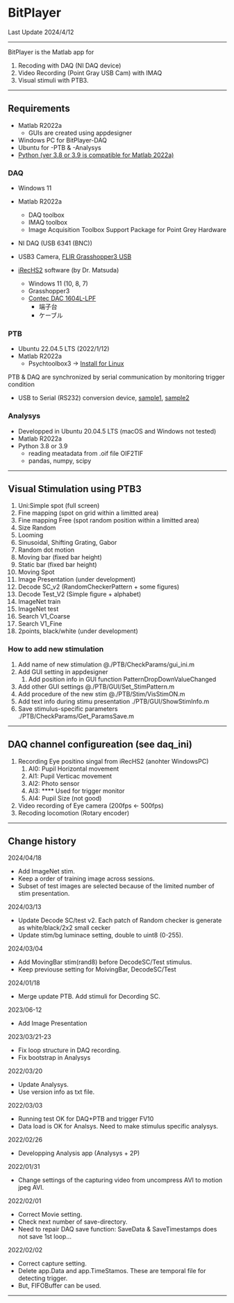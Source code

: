 # BitPlayer

Last Update 2024/4/12

***
BitPlayer is the Matlab app for
1. Recoding with DAQ (NI DAQ device) 
1. Video Recording (Point Gray USB Cam) with IMAQ
1. Visual stimuli with PTB3.
---

## Requirements
- Matlab R2022a
    - GUIs are created using appdesigner
- Windows PC for BitPlayer-DAQ
- Ubuntu for -PTB & -Analysys
- [Python (ver 3.8 or 3.9 is compatible for Matlab 2022a)](https://jp.mathworks.com/support/requirements/python-compatibility.html)

### DAQ
- Windows 11
- Matlab R2022a
    - DAQ toolbox
    - IMAQ toolbox
    - Image Acquisition Toolbox Support Package for Point Grey Hardware
- NI DAQ (USB 6341 (BNC))
- USB3 Camera, [FLIR Grasshopper3 USB](https://www.flir.jp/products/grasshopper3-usb3/?model=GS3-U3-23S6M-C&vertical=machine+vision&segment=iis)

- [iRecHS2](https://staff.aist.go.jp/k.matsuda/iRecHS2/index_j.html) software (by Dr. Matsuda)
    - Windows 11 (10, 8, 7)
    - Grasshopper3
    - [Contec DAC 1604L-LPF](https://www.contec.com/jp/products-services/daq-control/pc-helper/pcie-card/ao-1604l-lpe/specification/)
        - 端子台
        - ケーブル

### PTB
- Ubuntu 22.04.5 LTS (2022/1/12)
- Matlab R2022a
    - Psychtoolbox3 -> [Install for Linux](http://psychtoolbox.org/download#Linux)

PTB & DAQ are synchronized by serial communication by monitoring trigger condition
- USB to Serial (RS232) conversion device, [sample1](https://www.amazon.co.jp/gp/product/B00QUZY4UG/ref=ppx_yo_dt_b_asin_title_o02_s00?ie=UTF8&psc=1), [sample2](https://www.amazon.co.jp/dp/B07BBPX8B8/ref=redir_mobile_desktop?_encoding=UTF8&aaxitk=b4562da571740fa03e0eaec0f085e3e6&content-id=amzn1.sym.74628ee6-91f7-498f-9ee3-48ebe7802b64%3Aamzn1.sym.74628ee6-91f7-498f-9ee3-48ebe7802b64&hsa_cr_id=1826034210703&pd_rd_plhdr=t&pd_rd_r=21858199-a496-4344-984a-a2421f3c8821&pd_rd_w=iBz1R&pd_rd_wg=KwAnd&qid=1673485061&ref_=sbx_be_s_sparkle_mcd_asin_1_img&sr=1-2-ac08f2b1-eb5b-4f1a-aa64-9e8f448c33ed)

### Analysys
- Developped in Ubuntu 20.04.5 LTS (macOS and Windows not tested)
- Matlab R2022a
- Python 3.8 or 3.9
    - reading meatadata from .oif file OIF2TIF
    - pandas, numpy, scipy
___
## Visual Stimulation using PTB3
1. Uni:Simple spot (full screen)
1. Fine mapping (spot on grid within a limitted area)
1. Fine mapping Free (spot random position within a limitted area)
1. Size Random 
1. Looming
1. Sinusoidal, Shifting Grating, Gabor
1. Random dot motion
1. Moving bar (fixed bar height)
1. Static bar (fixed bar height)
1. Moving Spot
1. Image Presentation (under development)
1. Decode SC_v2 (RandomCheckerPattern + some figures)
1. Decode Test_V2 (Simple figure + alphabet)
1. ImageNet train
1. ImageNet test
1. Search V1_Coarse
1. Search V1_Fine
1. 2points, black/white (under development)

### How to add new stimulation
1. Add name of new stimulation @./PTB/CheckParams/gui_ini.m
1. Add GUI setting in appdesigner
    1. Add position info in GUI function PatternDropDownValueChanged
1. Add other GUI settings @./PTB/GUI/Set_StimPattern.m
1. Add procedure of the new stim @./PTB/Stim/VisStimON.m
1. Add text info during stimu presentation ./PTB/GUI/ShowStimInfo.m
1. Save stimulus-specific parameters ./PTB/CheckParams/Get_ParamsSave.m
___
## DAQ channel configureation (see daq_ini)
1. Recording Eye positino singal from iRecHS2 (anohter WindowsPC)
    1. AI0: Pupil Horizontal movement
    1. AI1: Pupil Verticac movement
    1. AI2: Photo sensor
    1. AI3: **** Used for trigger monitor
    1. AI4: Pupil Size (not good)
1. Video recording of Eye camera (200fps <- 500fps)
1. Recoding locomotion (Rotary encoder)

***
## Change history
2024/04/18
* Add ImageNet stim.
* Keep a order of training image across sessions.
* Subset of test images are selected because of the limited number of stim presentation. 

2024/03/13
* Update Decode SC/test v2. Each patch of Random checker is generate as white/black/2x2 small cecker
* Update stim/bg luminace setting, double to uint8 (0-255).


2024/03/04
* Add MovingBar stim(rand8) before DecodeSC/Test stimulus.
* Keep previouse setting for MoivingBar, DecodeSC/Test

2024/01/18
* Merge update PTB. Add stimuli for Decording SC.

2023/06-12
* Add Image Presentation

2023/03/21-23
* Fix loop structure in DAQ recording.
* Fix bootstrap in Analysys

2022/03/20
* Update Analysys.
* Use version info as txt file.

2022/03/03
* Running test OK for DAQ+PTB and trigger FV10
* Data load is OK for Analsys. Need to make stimulus specific analysys.

2022/02/26
* Developping Analysis app (Analysys + 2P)

2022/01/31
* Change settings of the capturing video from uncompress AVI to motion jpeg AVI.

2022/02/01
* Correct Movie setting.
* Check next number of save-directory.
* Need to repair DAQ save function: SaveData & SaveTimestamps does not save 1st loop...

2022/02/02
* Correct capture setting.
* Delete app.Data and app.TimeStamos. These are temporal file for detecting trigger.
* But, FIFOBuffer can be used.
***




